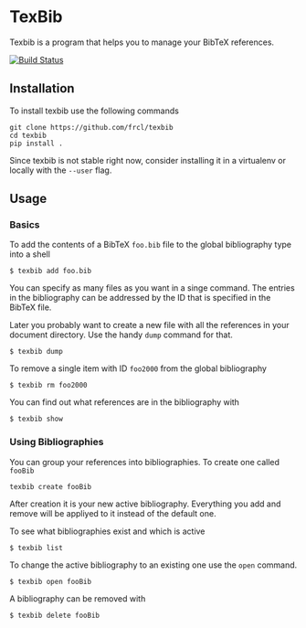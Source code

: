 # TexBib
Texbib is a program that helps you to manage your BibTeX references.

[![Build Status](https://travis-ci.org/frcl/texbib.svg?branch=master)](https://travis-ci.org/frcl/texbib)

## Installation
To install texbib use the following commands

```
git clone https://github.com/frcl/texbib
cd texbib
pip install .
```

Since texbib is not stable right now, consider installing it in a virtualenv or locally with the `--user` flag.

## Usage

### Basics
To add the contents of a BibTeX `foo.bib` file to the global bibliography type into a shell
```
$ texbib add foo.bib
```
You can specify as many files as you want in a singe command.
The entries in the bibliography can be addressed by the ID that is specified in the BibTeX file.

Later you probably want to create a new file with all the references in your document directory.
Use the handy `dump` command for that.
```
$ texbib dump
```

To remove a single item with ID `foo2000` from the global bibliography
```
$ texbib rm foo2000
```

You can find out what references are in the bibliography with
```
$ texbib show
```


### Using Bibliographies
You can group your references into bibliographies. To create one called `fooBib`
```
texbib create fooBib
```
After creation it is your new active bibliography.
Everything you add and remove will be appliyed to it instead of the default one.

To see what bibliographies exist and which is active
```
$ texbib list
```

To change the active bibliography to an existing one use the `open` command.
```
$ texbib open fooBib
```

A bibliography can be removed with
```
$ texbib delete fooBib
```

<!-- TODO: API section -->

